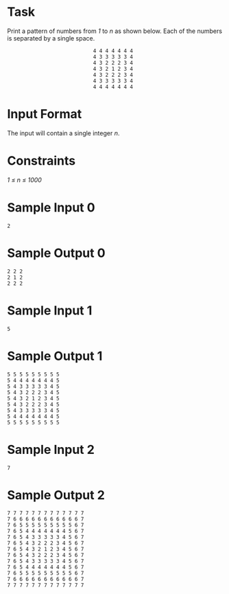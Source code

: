 # Task
Print a pattern of numbers from *1* to *n* as shown below. Each of the numbers is separated by a single space.
```
                            4 4 4 4 4 4 4  
                            4 3 3 3 3 3 4   
                            4 3 2 2 2 3 4   
                            4 3 2 1 2 3 4   
                            4 3 2 2 2 3 4   
                            4 3 3 3 3 3 4   
                            4 4 4 4 4 4 4   
```

# Input Format
The input will contain a single integer *n*.

# Constraints
*1 ≤ n ≤ 1000*

# Sample Input 0
```
2
```
# Sample Output 0
```
2 2 2
2 1 2
2 2 2
```

# Sample Input 1
```
5
```

# Sample Output 1
```
5 5 5 5 5 5 5 5 5 
5 4 4 4 4 4 4 4 5 
5 4 3 3 3 3 3 4 5 
5 4 3 2 2 2 3 4 5 
5 4 3 2 1 2 3 4 5 
5 4 3 2 2 2 3 4 5 
5 4 3 3 3 3 3 4 5 
5 4 4 4 4 4 4 4 5 
5 5 5 5 5 5 5 5 5
```

# Sample Input 2
```
7
```

# Sample Output 2
```
7 7 7 7 7 7 7 7 7 7 7 7 7 
7 6 6 6 6 6 6 6 6 6 6 6 7 
7 6 5 5 5 5 5 5 5 5 5 6 7 
7 6 5 4 4 4 4 4 4 4 5 6 7 
7 6 5 4 3 3 3 3 3 4 5 6 7 
7 6 5 4 3 2 2 2 3 4 5 6 7 
7 6 5 4 3 2 1 2 3 4 5 6 7 
7 6 5 4 3 2 2 2 3 4 5 6 7 
7 6 5 4 3 3 3 3 3 4 5 6 7 
7 6 5 4 4 4 4 4 4 4 5 6 7 
7 6 5 5 5 5 5 5 5 5 5 6 7 
7 6 6 6 6 6 6 6 6 6 6 6 7 
7 7 7 7 7 7 7 7 7 7 7 7 7 
```